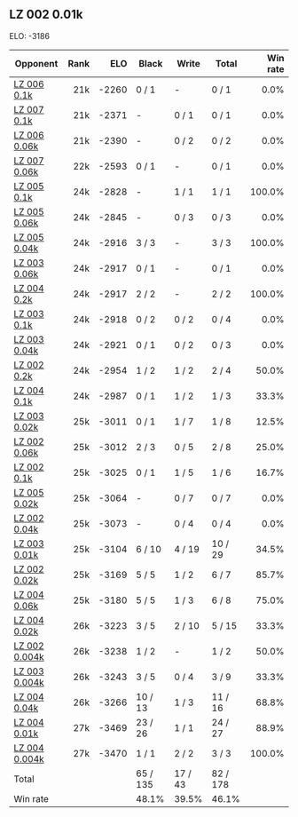 ## LZ 002 0.01k ##

ELO: -3186

Opponent | Rank | ELO | Black | Write | Total | Win rate
---------|-----:|----:|-------|-------|-------|-------:
[LZ 006 0.1k](LZ%20006%200.1k.md) | 21k | -2260 | 0 / 1 | - | 0 / 1 | 0.0%
[LZ 007 0.1k](LZ%20007%200.1k.md) | 21k | -2371 | - | 0 / 1 | 0 / 1 | 0.0%
[LZ 006 0.06k](LZ%20006%200.06k.md) | 21k | -2390 | - | 0 / 2 | 0 / 2 | 0.0%
[LZ 007 0.06k](LZ%20007%200.06k.md) | 22k | -2593 | 0 / 1 | - | 0 / 1 | 0.0%
[LZ 005 0.1k](LZ%20005%200.1k.md) | 24k | -2828 | - | 1 / 1 | 1 / 1 | 100.0%
[LZ 005 0.06k](LZ%20005%200.06k.md) | 24k | -2845 | - | 0 / 3 | 0 / 3 | 0.0%
[LZ 005 0.04k](LZ%20005%200.04k.md) | 24k | -2916 | 3 / 3 | - | 3 / 3 | 100.0%
[LZ 003 0.06k](LZ%20003%200.06k.md) | 24k | -2917 | 0 / 1 | - | 0 / 1 | 0.0%
[LZ 004 0.2k](LZ%20004%200.2k.md) | 24k | -2917 | 2 / 2 | - | 2 / 2 | 100.0%
[LZ 003 0.1k](LZ%20003%200.1k.md) | 24k | -2918 | 0 / 2 | 0 / 2 | 0 / 4 | 0.0%
[LZ 003 0.04k](LZ%20003%200.04k.md) | 24k | -2921 | 0 / 1 | 0 / 2 | 0 / 3 | 0.0%
[LZ 002 0.2k](LZ%20002%200.2k.md) | 24k | -2954 | 1 / 2 | 1 / 2 | 2 / 4 | 50.0%
[LZ 004 0.1k](LZ%20004%200.1k.md) | 24k | -2987 | 0 / 1 | 1 / 2 | 1 / 3 | 33.3%
[LZ 003 0.02k](LZ%20003%200.02k.md) | 25k | -3011 | 0 / 1 | 1 / 7 | 1 / 8 | 12.5%
[LZ 002 0.06k](LZ%20002%200.06k.md) | 25k | -3012 | 2 / 3 | 0 / 5 | 2 / 8 | 25.0%
[LZ 002 0.1k](LZ%20002%200.1k.md) | 25k | -3025 | 0 / 1 | 1 / 5 | 1 / 6 | 16.7%
[LZ 005 0.02k](LZ%20005%200.02k.md) | 25k | -3064 | - | 0 / 7 | 0 / 7 | 0.0%
[LZ 002 0.04k](LZ%20002%200.04k.md) | 25k | -3073 | - | 0 / 4 | 0 / 4 | 0.0%
[LZ 003 0.01k](LZ%20003%200.01k.md) | 25k | -3104 | 6 / 10 | 4 / 19 | 10 / 29 | 34.5%
[LZ 002 0.02k](LZ%20002%200.02k.md) | 25k | -3169 | 5 / 5 | 1 / 2 | 6 / 7 | 85.7%
[LZ 004 0.06k](LZ%20004%200.06k.md) | 25k | -3180 | 5 / 5 | 1 / 3 | 6 / 8 | 75.0%
[LZ 004 0.02k](LZ%20004%200.02k.md) | 26k | -3223 | 3 / 5 | 2 / 10 | 5 / 15 | 33.3%
[LZ 002 0.004k](LZ%20002%200.004k.md) | 26k | -3238 | 1 / 2 | - | 1 / 2 | 50.0%
[LZ 003 0.004k](LZ%20003%200.004k.md) | 26k | -3243 | 3 / 5 | 0 / 4 | 3 / 9 | 33.3%
[LZ 004 0.04k](LZ%20004%200.04k.md) | 26k | -3266 | 10 / 13 | 1 / 3 | 11 / 16 | 68.8%
[LZ 004 0.01k](LZ%20004%200.01k.md) | 27k | -3469 | 23 / 26 | 1 / 1 | 24 / 27 | 88.9%
[LZ 004 0.004k](LZ%20004%200.004k.md) | 27k | -3470 | 1 / 1 | 2 / 2 | 3 / 3 | 100.0%
Total | | | 65 / 135 | 17 / 43 | 82 / 178 | 
Win rate| | | 48.1% | 39.5% | 46.1% | 
